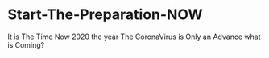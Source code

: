 # Start-The-Preparation-NOW
It is The Time Now 2020 the year The CoronaVirus is Only an Advance what is Coming?
